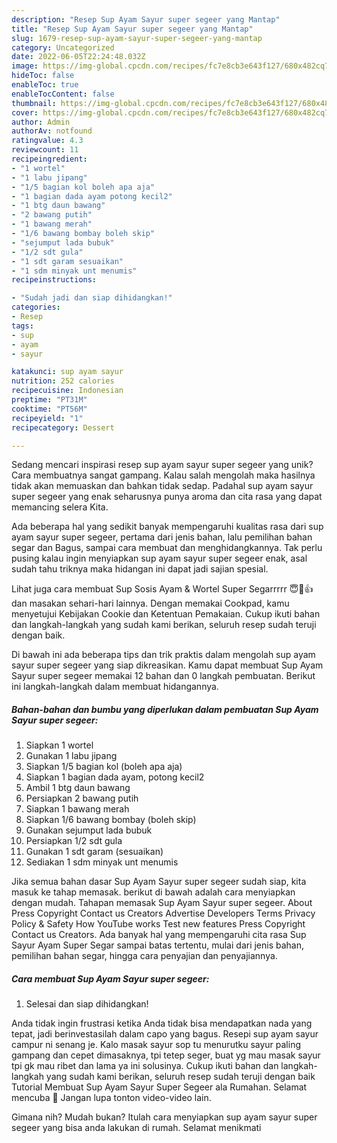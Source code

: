 ```yaml
---
description: "Resep Sup Ayam Sayur super segeer yang Mantap"
title: "Resep Sup Ayam Sayur super segeer yang Mantap"
slug: 1679-resep-sup-ayam-sayur-super-segeer-yang-mantap
category: Uncategorized
date: 2022-06-05T22:24:48.032Z
image: https://img-global.cpcdn.com/recipes/fc7e8cb3e643f127/680x482cq70/sup-ayam-sayur-super-segeer-foto-resep-utama.jpg
hideToc: false
enableToc: true
enableTocContent: false
thumbnail: https://img-global.cpcdn.com/recipes/fc7e8cb3e643f127/680x482cq70/sup-ayam-sayur-super-segeer-foto-resep-utama.jpg
cover: https://img-global.cpcdn.com/recipes/fc7e8cb3e643f127/680x482cq70/sup-ayam-sayur-super-segeer-foto-resep-utama.jpg
author: Admin
authorAv: notfound
ratingvalue: 4.3
reviewcount: 11
recipeingredient:
- "1 wortel"
- "1 labu jipang"
- "1/5 bagian kol boleh apa aja"
- "1 bagian dada ayam potong kecil2"
- "1 btg daun bawang"
- "2 bawang putih"
- "1 bawang merah"
- "1/6 bawang bombay boleh skip"
- "sejumput lada bubuk"
- "1/2 sdt gula"
- "1 sdt garam sesuaikan"
- "1 sdm minyak unt menumis"
recipeinstructions:

- "Sudah jadi dan siap dihidangkan!"
categories:
- Resep
tags:
- sup
- ayam
- sayur

katakunci: sup ayam sayur 
nutrition: 252 calories
recipecuisine: Indonesian
preptime: "PT31M"
cooktime: "PT56M"
recipeyield: "1"
recipecategory: Dessert

---
```





Sedang mencari inspirasi resep sup ayam sayur super segeer yang unik? Cara membuatnya sangat gampang. Kalau salah mengolah maka hasilnya tidak akan memuaskan dan bahkan tidak sedap. Padahal sup ayam sayur super segeer yang enak seharusnya punya aroma dan cita rasa yang dapat memancing selera Kita.





Ada beberapa hal yang sedikit banyak mempengaruhi kualitas rasa dari sup ayam sayur super segeer, pertama dari jenis bahan, lalu pemilihan bahan segar dan Bagus, sampai cara membuat dan menghidangkannya. Tak perlu pusing kalau ingin menyiapkan sup ayam sayur super segeer enak,      asal sudah tahu triknya maka hidangan ini dapat jadi sajian spesial.














Lihat juga cara membuat Sup Sosis Ayam &amp; Wortel Super Segarrrrr 😇💚👍 dan masakan sehari-hari lainnya. Dengan memakai Cookpad, kamu menyetujui Kebijakan Cookie dan Ketentuan Pemakaian. Cukup ikuti bahan dan langkah-langkah yang sudah kami berikan, seluruh resep sudah teruji dengan baik.






Di bawah ini ada beberapa tips dan trik praktis dalam mengolah sup ayam sayur super segeer yang siap dikreasikan. Kamu dapat membuat Sup Ayam Sayur super segeer memakai 12 bahan dan 0 langkah pembuatan. Berikut ini langkah-langkah dalam membuat hidangannya.

<!--inarticleads1-->

##### Bahan-bahan dan bumbu yang diperlukan dalam pembuatan Sup Ayam Sayur super segeer:

1. Siapkan 1 wortel
1. Gunakan 1 labu jipang
1. Siapkan 1/5 bagian kol (boleh apa aja)
1. Siapkan 1 bagian dada ayam, potong kecil2
1. Ambil 1 btg daun bawang
1. Persiapkan 2 bawang putih
1. Siapkan 1 bawang merah
1. Siapkan 1/6 bawang bombay (boleh skip)
1. Gunakan sejumput lada bubuk
1. Persiapkan 1/2 sdt gula
1. Gunakan 1 sdt garam (sesuaikan)
1. Sediakan 1 sdm minyak unt menumis


Jika semua bahan dasar Sup Ayam Sayur super segeer sudah siap, kita masuk ke tahap memasak. berikut di bawah adalah cara menyiapkan dengan mudah. Tahapan memasak Sup Ayam Sayur super segeer. About Press Copyright Contact us Creators Advertise Developers Terms Privacy Policy &amp; Safety How YouTube works Test new features Press Copyright Contact us Creators. Ada banyak hal yang mempengaruhi cita rasa Sup Sayur Ayam Super Segar sampai batas tertentu, mulai dari jenis bahan, pemilihan bahan segar, hingga cara penyajian dan penyajiannya. 

<!--inarticleads2-->

##### Cara membuat Sup Ayam Sayur super segeer:


1. Selesai dan siap dihidangkan!

Anda tidak ingin frustrasi ketika Anda tidak bisa mendapatkan nada yang tepat, jadi berinvestasilah dalam capo yang bagus. Resepi sup ayam sayur campur ni senang je. Kalo masak sayur sop tu menurutku sayur paling gampang dan cepet dimasaknya, tpi tetep seger, buat yg mau masak sayur tpi gk mau ribet dan lama ya ini solusinya. Cukup ikuti bahan dan langkah-langkah yang sudah kami berikan, seluruh resep sudah teruji dengan baik Tutorial Membuat Sup Ayam Sayur Super Segeer ala Rumahan. Selamat mencuba 🙂 Jangan lupa tonton video-video lain. 

Gimana nih? Mudah bukan? Itulah cara menyiapkan sup ayam sayur super segeer yang bisa anda lakukan di rumah. Selamat menikmati
